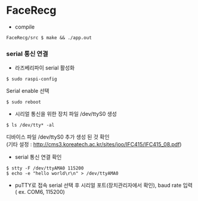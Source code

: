 # FaceRecg  

- compile
```
FaceRecg/src $ make && ./app.out
```

### serial 통신 연결
- 라즈베리파이 serial 활성화
```
$ sudo raspi-config
```
Serial enable 선택  
```
$ sudo reboot
```

- 시리얼 통신을 위한 장치 파일 /dev/ttyS0 생성
```
$ ls /dev/tty* -al
```
 디바이스 파일 /dev/ttyS0 추가 생성 된 것 확인  
(기타 설정 : http://cms3.koreatech.ac.kr/sites/joo/IFC415/IFC415_08.pdf)

- serial 통신 연결 확인
```
$ stty -F /dev/ttyAMA0 115200
$ echo -e "hello world\r\n" > /dev/ttyAMA0
```

- puTTY로 접속
serial 선택 후 시리얼 포트(장치관리자에서 확인), baud rate 입력( ex. COM6, 115200)

